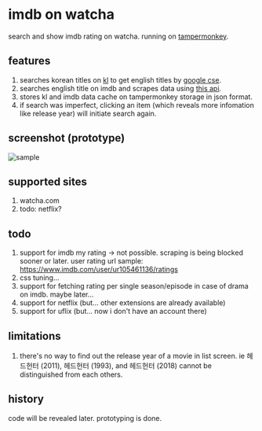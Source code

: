 # imdb on watcha
search and show imdb rating on watcha. running on [tampermonkey](https://www.tampermonkey.net/).

## features
1. searches korean titles on [kl](https://m.kinolights.com/) to get english titles by [google cse](https://cse.google.com/).
2. searches english title on imdb and scrapes data using [this api](https://rapidapi.com/hmerritt/api/imdb-internet-movie-database-unofficial/).
3. stores kl and imdb data cache on tampermonkey storage in json format.
4. if search was imperfect, clicking an item (which reveals more infomation like release year) will initiate search again.

## screenshot (prototype)
![sample](https://user-images.githubusercontent.com/8731054/121945768-1ddd6c80-cd8f-11eb-9d67-078e799f43e3.png)

## supported sites
1. watcha.com
2. todo: netflix?

## todo
1. support for imdb my rating -> not possible. scraping is being blocked sooner or later. user rating url sample: https://www.imdb.com/user/ur105461136/ratings
2. css tuning...
3. support for fetching rating per single season/episode in case of drama on imdb. maybe later...
4. support for netflix (but... other extensions are already available)
5. support for uflix (but... now i don't have an account there)

## limitations
1. there's no way to find out the release year of a movie in list screen. ie 헤드헌터 (2011), 헤드헌터 (1993), and 헤드헌터 (2018) cannot be distinguished from each others.

## history
code will be revealed later. prototyping is done.